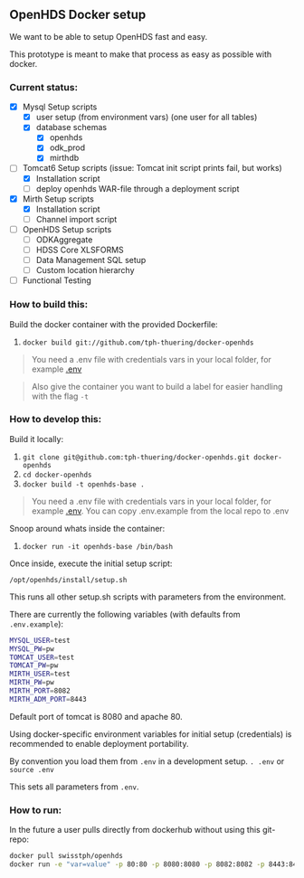 ## OpenHDS Docker setup ##

We want to be able to setup OpenHDS fast and easy.

This prototype is meant to make that process as easy as possible with docker.

### Current status: ###
* [X] Mysql Setup scripts
  * [X] user setup (from environment vars) (one user for all tables)
  * [X] database schemas
    * [X] openhds
    * [X] odk_prod
    * [X] mirthdb
* [ ] Tomcat6 Setup scripts (issue: Tomcat init script prints fail, but works)
  * [X] Installation script
  * [ ] deploy openhds WAR-file through a deployment script
* [X] Mirth Setup scripts
  * [X] Installation script
  * [ ] Channel import script
* [ ] OpenHDS Setup scripts
  * [ ] ODKAggregate
  * [ ] HDSS Core XLSFORMS
  * [ ] Data Management SQL setup
  * [ ] Custom location hierarchy
* [ ] Functional Testing

### How to build this: ###

Build the docker container with the provided Dockerfile:

1. `docker build git://github.com/tph-thuering/docker-openhds`

> You need a .env file with credentials vars in your local folder, for example [.env](https://raw.githubusercontent.com/tph-thuering/docker-openhds/master/.env.example)

> Also give the container you want to build a label for easier handling with the flag `-t`

### How to develop this: ###

Build it locally:

1. `git clone git@github.com:tph-thuering/docker-openhds.git docker-openhds`
2. `cd docker-openhds`
3. `docker build -t openhds-base .`

> You need a .env file with credentials vars in your local folder, for example [.env](https://raw.githubusercontent.com/tph-thuering/docker-openhds/master/.env.example). You can copy .env.example from the local repo to .env

Snoop around whats inside the container:

1. `docker run -it openhds-base /bin/bash`

Once inside, execute the initial setup script:

`/opt/openhds/install/setup.sh`

This runs all other setup.sh scripts with parameters from the environment.

There are currently the following variables (with defaults from `.env.example`):

```bash
MYSQL_USER=test
MYSQL_PW=pw
TOMCAT_USER=test
TOMCAT_PW=pw
MIRTH_USER=test
MIRTH_PW=pw
MIRTH_PORT=8082
MIRTH_ADM_PORT=8443
```

Default port of tomcat is 8080 and apache 80.

Using docker-specific environment variables for initial setup (credentials) is recommended to enable deployment portability.

By convention you load them from `.env` in a development setup. `. .env` or `source .env`

This sets all parameters from `.env`.

### How to run: ###

In the future a user pulls directly from dockerhub without using this git-repo:

```bash
docker pull swisstph/openhds
docker run -e "var=value" -p 80:80 -p 8080:8080 -p 8082:8082 -p 8443:8443 -d -t swisstph/openhds
```

